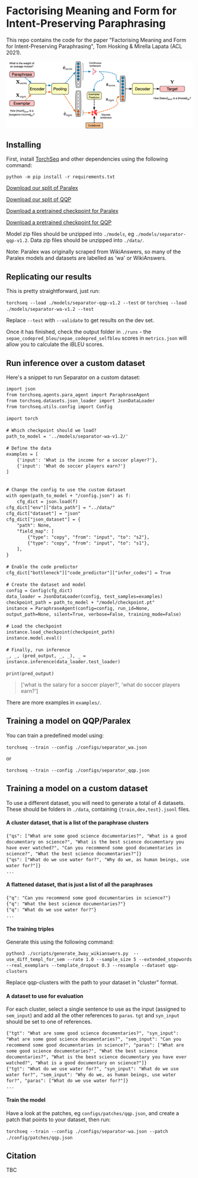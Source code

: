 # Factorising Meaning and Form for Intent-Preserving Paraphrasing

This repo contains the code for the paper "Factorising Meaning and Form for Intent-Preserving Paraphrasing", Tom Hosking & Mirella Lapata (ACL 2021).

![Model diagram](/images/pipeline.png?raw=true)


## Installing

First, install [TorchSeq](https://github.com/tomhosking/torchseq/releases/tag/separator-v1.2) and other dependencies using the following command:

```
python -m pip install -r requirements.txt
```

[Download our split of Paralex](http://tomho.sk/models/separator/data_paralex.zip)

[Download our split of QQP](http://tomho.sk/models/separator/data_qqp.zip)

[Download a pretrained checkpoint for Paralex](http://tomho.sk/models/separator/separator_paralex.zip)

[Download a pretrained checkpoint for QQP](http://tomho.sk/models/separator/separator_qqp.zip)

Model zip files should be unzipped into `./models`, eg `./models/separator-qqp-v1.2`. Data zip files should be unzipped into `./data/`.

Note: Paralex was originally scraped from WikiAnswers, so many of the Paralex models and datasets are labelled as 'wa' or WikiAnswers.

## Replicating our results

This is pretty straightforward, just run:

`torchseq --load ./models/separator-qqp-v1.2 --test`
or `torchseq --load ./models/separator-wa-v1.2 --test`

Replace `--test` with `--validate` to get results on the dev set.

Once it has finished, check the output folder in `./runs` - the `sepae_codepred_bleu/sepae_codepred_selfbleu` scores in `metrics.json` will allow you to calculate the iBLEU scores.

## Run inference over a custom dataset

Here's a snippet to run Separator on a custom dataset:

```
import json
from torchseq.agents.para_agent import ParaphraseAgent
from torchseq.datasets.json_loader import JsonDataLoader
from torchseq.utils.config import Config

import torch

# Which checkpoint should we load?
path_to_model = '../models/separator-wa-v1.2/'

# Define the data
examples = [
    {'input': 'What is the income for a soccer player?'},
    {'input': 'What do soccer players earn?'}
]


# Change the config to use the custom dataset
with open(path_to_model + "/config.json") as f:
    cfg_dict = json.load(f)
cfg_dict["env"]["data_path"] = "../data/"
cfg_dict["dataset"] = "json"
cfg_dict["json_dataset"] = {
    "path": None,
    "field_map": [
        {"type": "copy", "from": "input", "to": "s2"},
        {"type": "copy", "from": "input", "to": "s1"},
    ],
}

# Enable the code predictor
cfg_dict["bottleneck"]["code_predictor"]["infer_codes"] = True

# Create the dataset and model
config = Config(cfg_dict)
data_loader = JsonDataLoader(config, test_samples=examples)
checkpoint_path = path_to_model + "/model/checkpoint.pt"
instance = ParaphraseAgent(config=config, run_id=None, output_path=None, silent=True, verbose=False, training_mode=False)

# Load the checkpoint
instance.load_checkpoint(checkpoint_path)
instance.model.eval()
    
# Finally, run inference
_, _, (pred_output, _, _), _ = instance.inference(data_loader.test_loader)

print(pred_output)
```
> ['what is the salary for a soccer player?', 'what do soccer players earn?']


There are more examples in `examples/`.

## Training a model on QQP/Paralex

You can train a predefined model using:

`torchseq --train --config ./configs/separator_wa.json`

or 

`torchseq --train --config ./configs/separator_qqp.json`

## Training a model on a custom dataset

To use a different dataset, you will need to generate a total of 4 datasets. These should be folders in `./data`, containing `{train,dev,test}.jsonl` files.

#### A cluster dataset, that is a list of the paraphrase clusters

```
{"qs": ["What are some good science documentaries?", "What is a good documentary on science?", "What is the best science documentary you have ever watched?", "Can you recommend some good documentaries in science?", "What the best science documentaries?"]}
{"qs": ["What do we use water for?", "Why do we, as human beings, use water for?"]}
...
```

#### A flattened dataset, that is just a list of all the paraphrases

```
{"q": "Can you recommend some good documentaries in science?"}
{"q": "What the best science documentaries?"}
{"q": "What do we use water for?"}
...
```

#### The training triples

Generate this using the following command:

```
python3 ./scripts/generate_3way_wikianswers.py  --use_diff_templ_for_sem --rate 1.0 --sample_size 5 --extended_stopwords  --real_exemplars --template_dropout 0.3 --resample --dataset qqp-clusters
```

Replace qqp-clusters with the path to your dataset in "cluster" format.


#### A dataset to use for evaluation

For each cluster, select a single sentence to use as the input (assigned to `sem_input`) and add all the other references to `paras`. `tgt` and `syn_input` should be set to one of references.

```
{"tgt": "What are some good science documentaries?", "syn_input": "What are some good science documentaries?", "sem_input": "Can you recommend some good documentaries in science?", "paras": ["What are some good science documentaries?", "What the best science documentaries?", "What is the best science documentary you have ever watched?", "What is a good documentary on science?"]}
{"tgt": "What do we use water for?", "syn_input": "What do we use water for?", "sem_input": "Why do we, as human beings, use water for?", "paras": ["What do we use water for?"]}
...
```

#### Train the model

Have a look at the patches, eg `configs/patches/qqp.json`, and create a patch that points to your dataset, then run:

`torchseq --train --config ./configs/separator-wa.json --patch ./config/patches/qqp.json`


## Citation

TBC